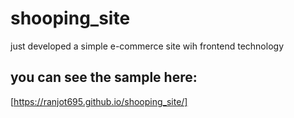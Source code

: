 # shooping_site
 just developed a simple e-commerce site wih frontend technology
 
 ## you can see the sample here:
 [https://ranjot695.github.io/shooping_site/]
